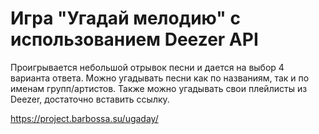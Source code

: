 # Игра "Угадай мелодию" с использованием Deezer API
Проигрывается небольшой отрывок песни и дается на выбор 4 варианта ответа.
Можно угадывать песни как по названиям, так и по именам групп/артистов.
Также можно угадывать свои плейлисты из Deezer, достаточно вставить ссылку.

https://project.barbossa.su/ugaday/
